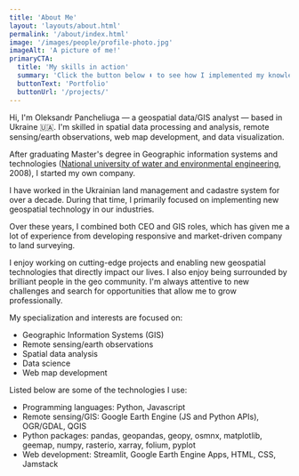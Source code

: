 ```yaml
---
title: 'About Me'
layout: 'layouts/about.html'
permalink: '/about/index.html'
image: '/images/people/profile-photo.jpg'
imageAlt: 'A picture of me!'
primaryCTA:
  title: 'My skills in action'
  summary: 'Click the button below ⬇️ to see how I implemented my knowledge in real-world cases.'
  buttonText: 'Portfolio'
  buttonUrl: '/projects/'
---
```


Hi, I'm Oleksandr Pancheliuga — a geospatial data/GIS analyst — based in Ukraine 🇺🇦. I'm skilled in spatial data processing and analysis, remote sensing/earth observations, web map development, and data visualization.

After graduating Master's degree in Geographic information systems and technologies ([National university of water and environmental engineering](https://nuwm.edu.ua/en/), 2008), I started my own company. 

I have worked in the Ukrainian land management and cadastre system for over a decade. During that time, I primarily focused on implementing new geospatial technology in our industries.

Over these years, I combined both CEO and GIS roles, which has given me a lot of experience from developing responsive and market-driven company to land surveying.

I enjoy working on cutting-edge projects and enabling new geospatial technologies that directly impact our lives. I also enjoy being surrounded by brilliant people in the geo community. I'm always attentive to new challenges and search for opportunities that allow me to grow professionally. 

My specialization and interests are focused on:
- Geographic Information Systems (GIS)
- Remote sensing/earth observations
- Spatial data analysis
- Data science
- Web map development

Listed below are some of the technologies I use:
- Programming languages: Python, Javascript
- Remote sensing/GIS: Google Earth Engine (JS and Python APIs), OGR/GDAL, QGIS
- Python packages: pandas, geopandas, geopy, osmnx, matplotlib, geemap, numpy, rasterio, xarray, folium, pyplot
- Web development: Streamlit, Google Earth Engine Apps, HTML, CSS, Jamstack
